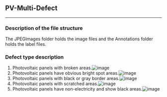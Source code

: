 ## PV-Multi-Defect
---
### Description of the file structure
The JPEGImages folder holds the image files and the Annotations folder holds the label files.
### Defect type description
1. Photovoltaic panels with broken areas.![image](https://github.com/houhou34/PV-Multi-Defect/blob/main/tf1.jpg)
2. Photovoltaic panels have obvious bright spot areas.![image](https://github.com/houhou34/PV-Multi-Defect/blob/main/tf2.jpg)
3. Photovoltaic panels with black or gray border areas.![image](https://github.com/houhou34/PV-Multi-Defect/blob/main/tf3.jpg)
4. Photovoltaic panels with scratched areas.![image](https://github.com/houhou34/PV-Multi-Defect/blob/main/tf4.jpg)
5. Photovoltaic panels have non-electricity and show black areas.![image](https://github.com/houhou34/PV-Multi-Defect/blob/main/tf5.jpg)
